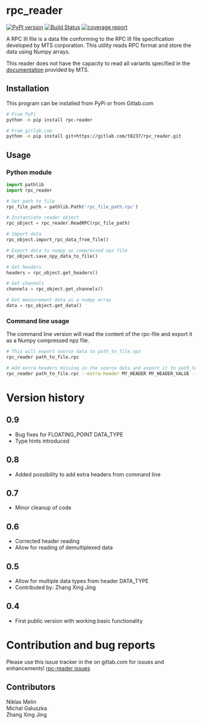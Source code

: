 # rpc_reader

[![PyPI version](https://img.shields.io/pypi/v/rpc-reader.svg)](https://pypi.org/project/rpc-reader/)
[![Build Status](https://gitlab.com/t8237/rpc_reader/badges/master/pipeline.svg)](https://gitlab.com/t8237/rpc_reader/-/commits/master)
[![coverage report](https://gitlab.com/t8237/rpc_reader/badges/RC_0.9/coverage.svg)](https://gitlab.com/t8237/rpc_reader/-/commits/RC_0.9)


A RPC III file is a data file conforming to the RPC III file specification developed by MTS corporation. This utility reads RPC format and store the data using Numpy arrays. 

This reader does not have the capacity to read all variants specified in the [documentation](https://corp.mts.com/cs/groups/public/documents/library/mts_007569.pdf) provided by MTS.

## Installation
This program can be installed from PyPi or from Gitlab.com
```bash
# From PyPi
python -m pip install rpc-reader  

# From gitlab.com
python -m pip install git+https://gitlab.com/t8237/rpc_reader.git
```


## Usage
### Python module

```python
import pathlib
import rpc_reader

# Set path to file
rpc_file_path = pathlib.Path('rpc_file_path.rpc')

# Instantiate reader object
rpc_object = rpc_reader.ReadRPC(rpc_file_path)

# Import data
rpc_object.import_rpc_data_from_file()

# Export data to numpy as compressed npz file
rpc_object.save_npy_data_to_file()

# Get headers
headers = rpc_object.get_headers()

# Get channels
channels = rpc_object.get_channels()

# Get measurement data as a numpy array
data = rpc_object.get_data()
```

### Command line usage
The command line version will read the content of the rpc-file and export it as a Numpy compressed npz file.

```bash
# This will export source data to path_to_file.npz
rpc_reader path_to_file.rpc

# Add extra headers missing in the source data and export it to path_to_file.npz
rpc_reader path_to_file.rpc --extra-header MY_HEADER MY_HEADER_VALUE --extra-header ENGINEER_NAME BAT_MAN
```

# Version history
## 0.9
 - Bug fixes for FLOATING_POINT DATA_TYPE
 - Type hints introduced
## 0.8
 - Added possibility to add extra headers from command line
## 0.7
 - Minor cleanup of code
## 0.6
 - Corrected header reading
 - Allow for reading of demultiplexed data
## 0.5
 - Allow for multiple data types from header DATA_TYPE
 - Contributed by: Zhang Xing Jing
## 0.4
 - First  public version with working basic functionality

# Contribution and bug reports
Please use this issue tracker in the on gitlab.com for issues and enhancements!
[rpc-reader issues](https://gitlab.com/t8237/rpc_reader/-/issues)  

## Contributors
Niklas Melin \
Michal Galuszka \
Zhang Xing Jing
